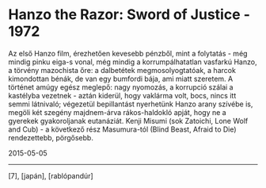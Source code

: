 # Hanzo the Razor: Sword of Justice - 1972

Az első Hanzo film, érezhetően kevesebb pénzből, mint a folytatás - még mindig pinku eiga-s vonal, még mindig a korrumpálhatatlan vasfarkú Hanzo, a törvény mazochista őre: a dalbetétek megmosolyogtatóak, a harcok kimondottan bénák, de van egy bumfordi bája, ami miatt szeretem. A történet amúgy egész meglepő: nagy nyomozás, a korrupció szálai a kastélyba vezetnek - aztán kiderül, hogy vaklárma volt, bocs, nincs itt semmi látnivaló; végezetül bepillantást nyerhetünk Hanzo arany szívébe is, megöli két szegény majdnem-árva rákos-haldokló apját, hogy ne a gyerekek gyakoroljanak eutanáziát. Kenji Misumi (sok Zatoichi, Lone Wolf and Cub) - a következő rész Masumura-tól (Blind Beast, Afraid to Die) rendezettebb, pörgősebb.

2015-05-05 

----

[7], [japán], [rablópandúr]